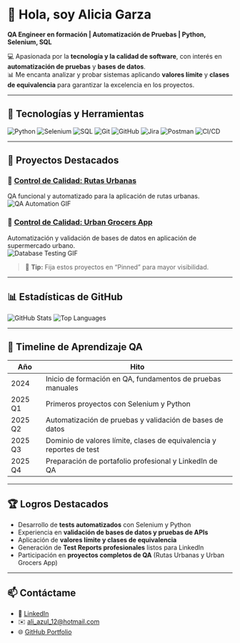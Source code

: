 # 👋 Hola, soy Alicia Garza

**QA Engineer en formación | Automatización de Pruebas | Python, Selenium, SQL**

💻 Apasionada por la **tecnología y la calidad de software**, con interés en **automatización de pruebas** y **bases de datos**.  
📊 Me encanta analizar y probar sistemas aplicando **valores límite** y **clases de equivalencia** para garantizar la excelencia en los proyectos.

---

## 🔧 Tecnologías y Herramientas

![Python](https://img.shields.io/badge/Python-3776AB?style=for-the-badge&logo=python&logoColor=white)
![Selenium](https://img.shields.io/badge/Selenium-43B02A?style=for-the-badge&logo=selenium&logoColor=white)
![SQL](https://img.shields.io/badge/SQL-4479A1?style=for-the-badge&logo=MySQL&logoColor=white)
![Git](https://img.shields.io/badge/Git-F05032?style=for-the-badge&logo=git&logoColor=white)
![GitHub](https://img.shields.io/badge/GitHub-181717?style=for-the-badge&logo=github&logoColor=white)
![Jira](https://img.shields.io/badge/Jira-0052CC?style=for-the-badge&logo=jira&logoColor=white)
![Postman](https://img.shields.io/badge/Postman-FF6C37?style=for-the-badge&logo=postman&logoColor=white)
![CI/CD](https://img.shields.io/badge/CI%2FCD-AUTO-blue?style=for-the-badge&logo=jenkins&logoColor=white)

---

## 📂 Proyectos Destacados

### 🚌 [Control de Calidad: Rutas Urbanas](https://github.com/Alice-252/qa-project-Urban-Routes-es)  
QA funcional y automatizado para la aplicación de rutas urbanas.  
![QA Automation GIF](https://media.giphy.com/media/3o6Zt481isNVuQI1l6/giphy.gif)

### 🛒 [Control de Calidad: Urban Grocers App](https://github.com/Alice-252/qa-project-Urban-Grocers-app-es)  
Automatización y validación de bases de datos en aplicación de supermercado urbano.  
![Database Testing GIF](https://media.giphy.com/media/l0MYt5jPR6QX5pnqM/giphy.gif)

> 🔹 **Tip:** Fija estos proyectos en “Pinned” para mayor visibilidad.

---

## 📊 Estadísticas de GitHub

![GitHub Stats](https://github-readme-stats.vercel.app/api?username=Alice-252&show_icons=true&theme=radical)
![Top Languages](https://github-readme-stats.vercel.app/api/top-langs/?username=Alice-252&layout=compact&theme=radical)

---

## 🌱 Timeline de Aprendizaje QA

| Año | Hito |
|-----|------|
| 2024 | Inicio de formación en QA, fundamentos de pruebas manuales |
| 2025 Q1 | Primeros proyectos con Selenium y Python |
| 2025 Q2 | Automatización de pruebas y validación de bases de datos |
| 2025 Q3 | Dominio de valores límite, clases de equivalencia y reportes de test |
| 2025 Q4 | Preparación de portafolio profesional y LinkedIn de QA |

---

## 🏆 Logros Destacados

- Desarrollo de **tests automatizados** con Selenium y Python  
- Experiencia en **validación de bases de datos y pruebas de APIs**  
- Aplicación de **valores límite y clases de equivalencia**  
- Generación de **Test Reports profesionales** listos para LinkedIn  
- Participación en **proyectos completos de QA** (Rutas Urbanas y Urban Grocers App)

---

## 📫 Contáctame

- 🔗 [LinkedIn](https://www.linkedin.com/in/alicia-garza-9705a3386)  
- ✉️ ali_azul_12@hotmail.com  
- 🌐 [GitHub Portfolio](https://github.com/Alice-252)

